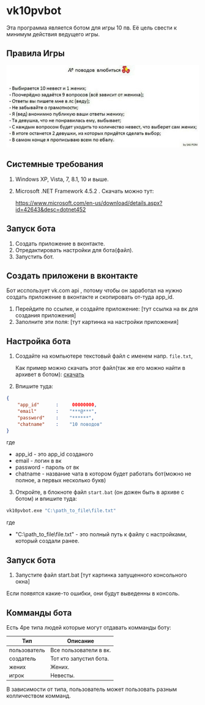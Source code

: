 # vk10pvbot

Эта программа является ботом для игры 10 пв. Её цель свести к минимум действия ведущего игры. 

## Правила Игры

![rules](https://github.com/ichensky/vk10pvbot/blob/master/doc/rules.jpg)

## Системные требования 

1. Windows XP, Vista, 7, 8.1, 10 и выше. 
2. Microsoft .NET Framework 4.5.2 . 
   Скачать можно тут: 
   
   https://www.microsoft.com/en-us/download/details.aspx?id=42643&desc=dotnet452


## Запуск бота

1. Создать приложение в вконтакте.  
2. Отредактировать настройки для бота(файл). 
3. Запустить бот.

## Создать приложени в вконтакте

Бот исспользует vk.com api , потому чтобы он заработал на нужно создать приложение в вконтакте и скопировать от-туда app_id. 

1. Перейдите по ссылке, и создайте приложение: [тут ссылка на вк для создания приложения]
2. Заполните эти поля: [тут картинка на настройки приложения]

## Настройка бота

1. Создайте на компьютере текстовый файл с именем напр. `file.txt`, 

   Как пример можно скачать этот файл(так же его можно найти в архивет в ботом): [скачать](https://raw.githubusercontent.com/ichensky/vk10pvbot/master/file.txt)


2. Впишите туда:

```json
{
    "app_id"      :     00000000,
    "email"       :    "***@***",
    "password"    :    "******",
    "chatname"    :    "10 поводов"
}
```
 где
  
* app_id   - это app_id созданого 
* email    - логин в вк
* password - пароль от вк
* chatname - название чата в котором будет работать бот(можно не полное, а первых несколько букв)

3. Откройте, в блокноте файл `start.bat` (он дожен быть в архиве с ботом) и впишите туда: 

```sh
vk10pvbot.exe "C:\path_to_file\file.txt"
```
где 

* "C:\path_to_file\file.txt" - это полный путь к файлу с настройками, который создали ранее.

## Запуск бота

1. Запустите файл start.bat [тут картинка запущенного консольного окна]

Если появятся какие-то ошибки, они будут выведенны в консоль. 

## Комманды бота

Есть 4ре типа людей которые могут отдавать комманды боту: 

Тип | Описание
------------ | -------------
пользователь| Все пользователи в вк.
создатель| Тот кто запустил бота.
жених| Жених.
игрок| Невесты.

В зависимости от типа, пользователь может пользовать разным колличеством комманд. 

